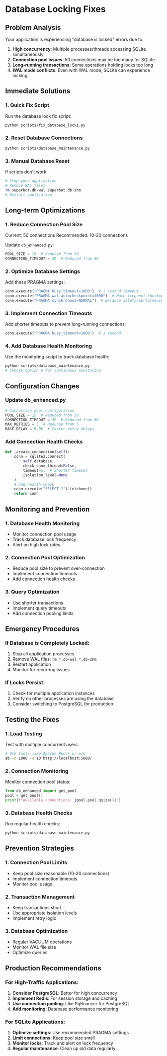 # Database Locking Fixes

## Problem Analysis

Your application is experiencing "database is locked" errors due to:

1. **High concurrency**: Multiple processes/threads accessing SQLite simultaneously
2. **Connection pool issues**: 50 connections may be too many for SQLite
3. **Long-running transactions**: Some operations holding locks too long
4. **WAL mode conflicts**: Even with WAL mode, SQLite can experience locking

## Immediate Solutions

### 1. Quick Fix Script
Run the database lock fix script:
```bash
python scripts/fix_database_locks.py
```

### 2. Reset Database Connections
```bash
python scripts/database_maintenance.py
```

### 3. Manual Database Reset
If scripts don't work:
```bash
# Stop your application
# Remove WAL files
rm superbot.db-wal superbot.db-shm
# Restart application
```

## Long-term Optimizations

### 1. Reduce Connection Pool Size
Current: 50 connections
Recommended: 10-20 connections

Update `db_enhanced.py`:
```python
POOL_SIZE = 15  # Reduced from 50
CONNECTION_TIMEOUT = 30  # Reduced from 60
```

### 2. Optimize Database Settings
Add these PRAGMA settings:
```python
conn.execute("PRAGMA busy_timeout=1000")  # 1 second timeout
conn.execute("PRAGMA wal_autocheckpoint=1000")  # More frequent checkpoints
conn.execute("PRAGMA synchronous=NORMAL")  # Balance safety/performance
```

### 3. Implement Connection Timeouts
Add shorter timeouts to prevent long-running connections:
```python
conn.execute("PRAGMA busy_timeout=1000")  # 1 second
```

### 4. Add Database Health Monitoring
Use the monitoring script to track database health:
```bash
python scripts/database_maintenance.py
# Choose option 6 for continuous monitoring
```

## Configuration Changes

### Update db_enhanced.py
```python
# Connection pool configuration
POOL_SIZE = 15  # Reduced from 50
CONNECTION_TIMEOUT = 30  # Reduced from 60
MAX_RETRIES = 3  # Reduced from 5
BASE_DELAY = 0.05  # Faster retry delays
```

### Add Connection Health Checks
```python
def _create_connection(self):
    conn = sqlite3.connect(
        self.database,
        check_same_thread=False,
        timeout=5,  # Shorter timeout
        isolation_level=None
    )
    # Add health check
    conn.execute("SELECT 1").fetchone()
    return conn
```

## Monitoring and Prevention

### 1. Database Health Monitoring
- Monitor connection pool usage
- Track database lock frequency
- Alert on high lock rates

### 2. Connection Pool Optimization
- Reduce pool size to prevent over-connection
- Implement connection timeouts
- Add connection health checks

### 3. Query Optimization
- Use shorter transactions
- Implement query timeouts
- Add connection pooling limits

## Emergency Procedures

### If Database is Completely Locked:
1. Stop all application processes
2. Remove WAL files: `rm *.db-wal *.db-shm`
3. Restart application
4. Monitor for recurring issues

### If Locks Persist:
1. Check for multiple application instances
2. Verify no other processes are using the database
3. Consider switching to PostgreSQL for production

## Testing the Fixes

### 1. Load Testing
Test with multiple concurrent users:
```bash
# Use tools like Apache Bench or wrk
ab -n 1000 -c 10 http://localhost:5000/
```

### 2. Connection Monitoring
Monitor connection pool status:
```python
from db_enhanced import get_pool
pool = get_pool()
print(f"Available connections: {pool.pool.qsize()}")
```

### 3. Database Health Checks
Run regular health checks:
```bash
python scripts/database_maintenance.py
```

## Prevention Strategies

### 1. Connection Pool Limits
- Keep pool size reasonable (10-20 connections)
- Implement connection timeouts
- Monitor pool usage

### 2. Transaction Management
- Keep transactions short
- Use appropriate isolation levels
- Implement retry logic

### 3. Database Optimization
- Regular VACUUM operations
- Monitor WAL file size
- Optimize queries

## Production Recommendations

### For High-Traffic Applications:
1. **Consider PostgreSQL**: Better for high concurrency
2. **Implement Redis**: For session storage and caching
3. **Use connection pooling**: Like PgBouncer for PostgreSQL
4. **Add monitoring**: Database performance monitoring

### For SQLite Applications:
1. **Optimize settings**: Use recommended PRAGMA settings
2. **Limit connections**: Keep pool size small
3. **Monitor locks**: Track and alert on lock frequency
4. **Regular maintenance**: Clean up old data regularly
